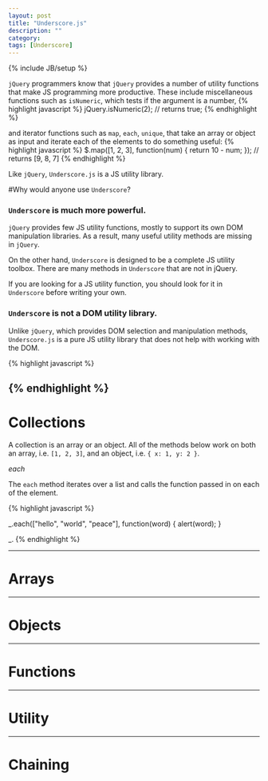 ```yaml
---
layout: post
title: "Underscore.js"
description: ""
category: 
tags: [Underscore]
---
```

{% include JB/setup %}

`jQuery` programmers know that `jQuery` provides a number of utility functions that make JS programming more productive. These include miscellaneous functions such as `isNumeric`, which tests if the argument is a number,
{% highlight javascript %}
jQuery.isNumeric(2); // returns true;
{% endhighlight %}

and iterator functions such as `map`, `each`, `unique`, that take an array or object as input and iterate each of the elements to do something useful:
{% highlight javascript %}
$.map([1, 2, 3], function(num) {
  return 10 - num;
}); // returns [9, 8, 7]
{% endhighlight %}

Like `jQuery`, `Underscore.js` is a JS utility library. 

#Why would anyone use `Underscore`?

### `Underscore` is much more powerful.

`jQuery` provides few JS utility functions, mostly to support its own DOM manipulation libraries. As a result, many useful utility methods are missing in `jQuery`.

On the other hand, `Underscore` is designed to be a complete JS utility toolbox. There are many methods in `Underscore` that are not in jQuery.


If you are looking for a JS utility function, you should look for it in `Underscore` before writing your own. 

### `Underscore` is not a DOM utility library.

Unlike `jQuery`, which provides DOM selection and manipulation methods, `Underscore.js` is a pure JS utility library that does not help with working with the DOM.

{% highlight javascript %}

{% endhighlight %}
-------------------------------------
# Collections

A collection is an array or an object. All of the methods below work on both an array, i.e. `[1, 2, 3]`, and an object, i.e. `{ x: 1, y: 2 }`.

*each*

The `each` method iterates over a list and calls the function passed in on each of the element.

{% highlight javascript %}

_.each(["hello", "world", "peace"], function(word) { alert(word); }

_.
{% endhighlight %}




-------------------------------------
# Arrays

-------------------------------------
# Objects

-------------------------------------
# Functions

-------------------------------------
# Utility

-------------------------------------
# Chaining




